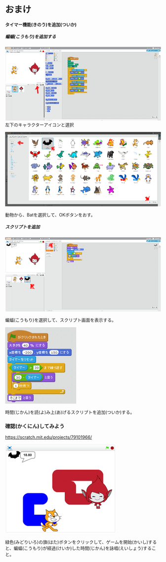 # おまけ


#### タイマー機能(きのう)を追加(ついか)

##### 蝙蝠(こうもり)を追加する
![](b_001a.png)
左下のキャラクターアイコンと選択

![](b_002a.png)

動物から、Batを選択して、OKボタンをおす。


##### スクリプトを追加

![](b_003a.png)

蝙蝠(こうもり)を選択して、スクリプト画面を表示する。

![](b_004a.png)

時間(じかん)を読(よ)み上(あ)げるスクリプトを追加(ついか)する。

### 確認(かくにん)してみよう

https://scratch.mit.edu/projects/79101966/

![](b_005a.png)

緑色(みどりいろ)の旗(はた)ボタンをクリックして、ゲームを開始(かいし)すると、蝙蝠(こうもり)が経過(けいか)した時間(じかん)を詠唱(えいしょう)すること。



